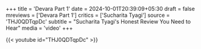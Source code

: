 +++
title = 'Devara Part 1'
date = 2024-10-01T20:39:09+05:30
draft = false
mreviews = ['Devara Part 1']
critics = ['Sucharita Tyagi']
source = 'THJ0QDTqpDc'
subtitle = "Sucharita Tyagi's Honest Review You Need to Hear"
media = 'video'
+++

{{< youtube id="THJ0QDTqpDc" >}}
